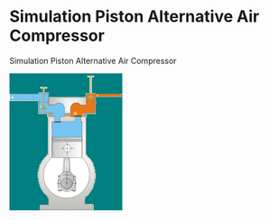 # Simulation Piston Alternative Air Compressor
Simulation Piston Alternative Air Compressor

![](resources/images/compressor.gif)
